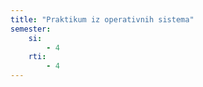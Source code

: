 ```yaml
---
title: "Praktikum iz operativnih sistema"
semester:
    si:
        - 4
    rti:
        - 4
---
```

